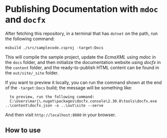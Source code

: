 # Publishing Documentation with `mdoc` and `docfx`

After fetching this repository, in a terminal that has `dotnet` on the path, run the following command:

```
msbuild ./src/samplecode.csproj -target:Docs
```

This will compile the sample project, update the _EcmaXML_ using _mdoc_ in the `docs` folder, and then initialize the documentation website using _docfx_ in the `content` folder, and the ready-to-publish HTML content can be found in the `out/site/_site` folder.

If you want to preview it locally, you can run the command shown at the end of the `-target:Docs` build; the message will be something like:

```
  to preview, run the following command:
  C:\Users\marj\.nuget\packages\docfx.console\2.30.0\tools\docfx.exe ..\content\docfx.json -o ..\out\site --serve
```

And then visit `http://localhost:8080` in your browser.

## How to use